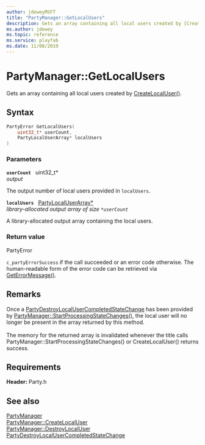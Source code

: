 ```yaml
---
author: jdeweyMSFT
title: "PartyManager::GetLocalUsers"
description: Gets an array containing all local users created by [CreateLocalUser()](partymanager_createlocaluser.md).
ms.author: jdewey
ms.topic: reference
ms.service: playfab
ms.date: 11/08/2019
---
```


# PartyManager::GetLocalUsers  

Gets an array containing all local users created by [CreateLocalUser()](partymanager_createlocaluser.md).  

## Syntax  
  
```cpp
PartyError GetLocalUsers(  
    uint32_t* userCount,  
    PartyLocalUserArray* localUsers  
)  
```  
  
### Parameters  
  
**`userCount`** &nbsp; uint32_t*  
*output*  
  
The output number of local users provided in `localUsers`.  
  
**`localUsers`** &nbsp; [PartyLocalUserArray*](../../../typedefs.md)  
*library-allocated output array of size `*userCount`*  
  
A library-allocated output array containing the local users.  
  
  
### Return value  
PartyError
  
```c_partyErrorSuccess``` if the call succeeded or an error code otherwise. The human-readable form of the error code can be retrieved via [GetErrorMessage()](partymanager_geterrormessage.md).
  
## Remarks  
  
Once a [PartyDestroyLocalUserCompletedStateChange](../../../structs/partydestroylocalusercompletedstatechange.md) has been provided by [PartyManager::StartProcessingStateChanges()](partymanager_startprocessingstatechanges.md), the local user will no longer be present in the array returned by this method. <br /><br /> The memory for the returned array is invalidated whenever the title calls PartyManager::StartProcessingStateChanges() or CreateLocalUser() returns success.
  
## Requirements  
  
**Header:** Party.h
  
## See also  
[PartyManager](../partymanager.md)  
[PartyManager::CreateLocalUser](partymanager_createlocaluser.md)  
[PartyManager::DestroyLocalUser](partymanager_destroylocaluser.md)  
[PartyDestroyLocalUserCompletedStateChange](../../../structs/partydestroylocalusercompletedstatechange.md)
  
  
